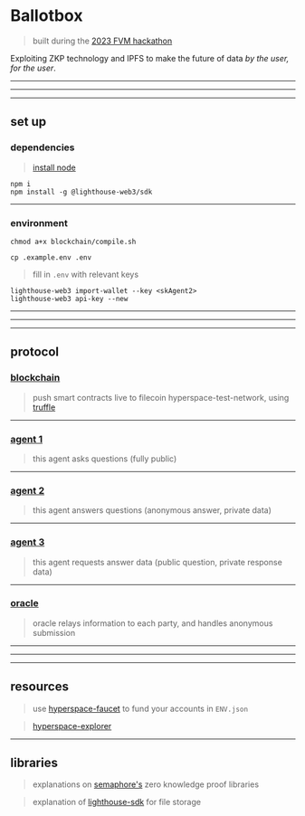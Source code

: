 # Ballotbox

> built during the [2023 FVM hackathon](https://spacewarp.fvm.dev/)

Exploiting ZKP technology and IPFS to make the future of data _by the user, for the user_.

-----
-----
-----

## set up

### dependencies

> [install node](https://nodejs.org/en/download/package-manager/)

```
npm i
npm install -g @lighthouse-web3/sdk
```

-----

### environment

```
chmod a+x blockchain/compile.sh
```

```
cp .example.env .env
```

> fill in `.env` with relevant keys

```
lighthouse-web3 import-wallet --key <skAgent2>
lighthouse-web3 api-key --new 
```

-----
-----
-----

## protocol

### [blockchain](./blockchain/)

> push smart contracts live to filecoin hyperspace-test-network, using [truffle](https://trufflesuite.com/)

-----

### [agent 1](./agent1/)

> this agent asks questions (fully public)

-----

### [agent 2](./agent2/)

> this agent answers questions (anonymous answer, private data)

-----

### [agent 3](./agent3/)

> this agent requests answer data (public question, private response data)

-----

### [oracle](./oracle/)

> oracle relays information to each party, and handles anonymous submission

-----
-----
-----

## resources

> use [hyperspace-faucet](https://hyperspace.yoga/#faucet) to fund your accounts in `ENV.json`

> [hyperspace-explorer](https://hyperspace.filfox.info/)

-----

## libraries

> explanations on [semaphore's](https://semaphore.appliedzkp.org/) zero knowledge proof libraries 

> explanation of [lighthouse-sdk](https://docs.lighthouse.storage/lighthouse-1/) for file storage